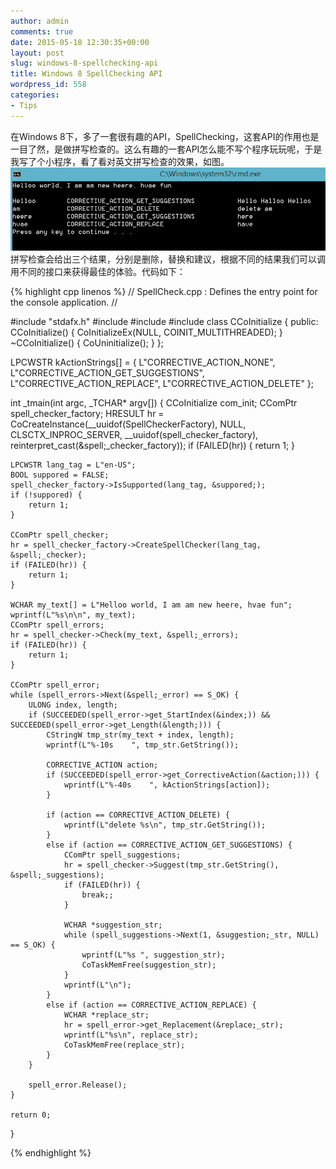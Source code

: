 ```yaml
---
author: admin
comments: true
date: 2015-05-18 12:30:35+00:00
layout: post
slug: windows-8-spellchecking-api
title: Windows 8 SpellChecking API
wordpress_id: 558
categories:
- Tips
---
```


在Windows 8下，多了一套很有趣的API，SpellChecking，这套API的作用也是一目了然，是做拼写检查的。这么有趣的一套API怎么能不写个程序玩玩呢，于是我写了个小程序，看了看对英文拼写检查的效果，如图。
[![20150518202121](/uploads/2015/05/20150518202121.png)](/uploads/2015/05/20150518202121.png)
拼写检查会给出三个结果，分别是删除，替换和建议，根据不同的结果我们可以调用不同的接口来获得最佳的体验。代码如下：

{% highlight cpp linenos %}
// SpellCheck.cpp : Defines the entry point for the console application.
//

#include "stdafx.h"
#include 
#include 
#include 
class CCoInitialize {
public:
	CCoInitialize() {
		CoInitializeEx(NULL, COINIT_MULTITHREADED);
	}
	~CCoInitialize() { CoUninitialize(); }
};

LPCWSTR kActionStrings[] = {
	L"CORRECTIVE_ACTION_NONE",
	L"CORRECTIVE_ACTION_GET_SUGGESTIONS",
	L"CORRECTIVE_ACTION_REPLACE",
	L"CORRECTIVE_ACTION_DELETE"
};

int _tmain(int argc, _TCHAR* argv[])
{
	CCoInitialize com_init;
	CComPtr spell_checker_factory;
	HRESULT hr = CoCreateInstance(__uuidof(SpellCheckerFactory), NULL, CLSCTX_INPROC_SERVER, __uuidof(spell_checker_factory),
		reinterpret_cast(&spell;_checker_factory));
	if (FAILED(hr)) {
		return 1;
	}

	LPCWSTR lang_tag = L"en-US";
	BOOL suppored = FALSE;
	spell_checker_factory->IsSupported(lang_tag, &suppored;);
	if (!suppored) {
		return 1;
	}

	CComPtr spell_checker;
	hr = spell_checker_factory->CreateSpellChecker(lang_tag, &spell;_checker);
	if (FAILED(hr)) {
		return 1;
	}

	WCHAR my_text[] = L"Helloo world, I am am new heere, hvae fun";
	wprintf(L"%s\n\n", my_text);
	CComPtr spell_errors;
	hr = spell_checker->Check(my_text, &spell;_errors);
	if (FAILED(hr)) {
		return 1;
	}

	CComPtr spell_error;
	while (spell_errors->Next(&spell;_error) == S_OK) {
		ULONG index, length;
		if (SUCCEEDED(spell_error->get_StartIndex(&index;)) && SUCCEEDED(spell_error->get_Length(&length;))) {
			CStringW tmp_str(my_text + index, length);
			wprintf(L"%-10s    ", tmp_str.GetString());

			CORRECTIVE_ACTION action;
			if (SUCCEEDED(spell_error->get_CorrectiveAction(&action;))) {
				wprintf(L"%-40s    ", kActionStrings[action]);
			}

			if (action == CORRECTIVE_ACTION_DELETE) {
				wprintf(L"delete %s\n", tmp_str.GetString());
			}
			else if (action == CORRECTIVE_ACTION_GET_SUGGESTIONS) {
				CComPtr spell_suggestions;
				hr = spell_checker->Suggest(tmp_str.GetString(), &spell;_suggestions);
				if (FAILED(hr)) {
					break;;
				}

				WCHAR *suggestion_str;
				while (spell_suggestions->Next(1, &suggestion;_str, NULL) == S_OK) {
					wprintf(L"%s ", suggestion_str);
					CoTaskMemFree(suggestion_str);
				}
				wprintf(L"\n");
			}
			else if (action == CORRECTIVE_ACTION_REPLACE) {
				WCHAR *replace_str;
				hr = spell_error->get_Replacement(&replace;_str);
				wprintf(L"%s\n", replace_str);
				CoTaskMemFree(replace_str);
			}
		}

		spell_error.Release();
	}

	return 0;
}


 {% endhighlight %}
